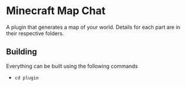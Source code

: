 # Minecraft Map Chat

A plugin that generates a map of your world. Details for each part are in their
respective folders.

## Building

Everything can be built using the following commands

- `cd plugin`

